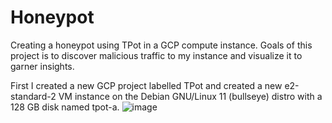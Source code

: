 # Honeypot
Creating a honeypot using TPot in a GCP compute instance. Goals of this project is to discover malicious traffic to my instance and visualize it to garner insights.

First I created a new GCP project labelled TPot and created a new e2-standard-2 VM instance on the Debian GNU/Linux 11 (bullseye) distro with a 128 GB disk named tpot-a.
![image](https://github.com/user-attachments/assets/874d38a4-b0f3-4648-996c-7a693287bfdf)

